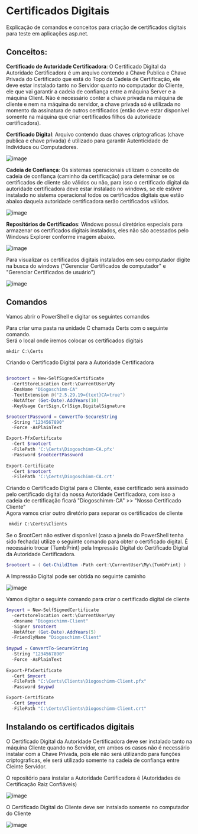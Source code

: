 # Certificados Digitais

Explicação de comandos e conceitos para criação de certificados digitais para teste em aplicações asp.net.

## Conceitos:

**Certificado de Autoridade Certificadora**:
O Certificado Digital da Autoridade Certificadora é um arquivo contendo a Chave Publica e Chave Privada do Certificado que está do Topo da Cadeia de Certificação, ele deve estar instalado tanto no Servidor quanto no computador do Cliente, ele que vai garantir a cadeia de confiança entre a máquina Server e a máquina Client.
Não é necessário conter a chave privada na máquina de cliente e nem na máquina do servidor, a chave privada só é utilizada no momento da assinatura de outros certificados (então deve estar disponível somente na máquina que criar certificados filhos da autoridade certificadora).

**Certificado Digital**:
Arquivo contendo duas chaves criptograficas (chave publica e chave privada) é utilizado para garantir Autenticidade de Individuos ou Computadores.

![image](https://user-images.githubusercontent.com/30643035/85464343-84152200-b575-11ea-9470-8a282487f3d7.png)

**Cadeia de Confiança**:
Os sistemas operacionais utilizam o conceito de cadeia de confiança (caminho da certificação) para determinar se os certificados de cliente são válidos ou não, para isso o certificado digital da autoridade certificadora deve estar instalado no windows, se ele estiver instalado no sistema operacional todos os certificados digitais que estão abaixo daquela autoridade certificadora serão certificados válidos.

![image](https://user-images.githubusercontent.com/30643035/85464708-f38b1180-b575-11ea-91a0-f31ca2f46b52.png)

**Repositórios de Certificados**:
Windows possui diretórios especiais para armazenar os certificados digitais instalados, eles não são acessados pelo Windows Explorer conforme imagem abaixo.

![image](https://user-images.githubusercontent.com/30643035/85464199-5af49180-b575-11ea-9b4e-6c8b797d319d.png)

Para visualizar os certificados digitais instalados em seu computador digite na busca do windows ("Gerenciar Certificados de computador" e "Gerenciar Certificados de usuário")

![image](https://user-images.githubusercontent.com/30643035/85465407-c2f7a780-b576-11ea-8872-a366f2978784.png)


## Comandos

Vamos abrir o PowerShell e digitar os seguintes comandos 

Para criar uma pasta na unidade C chamada Certs com o seguinte comando.  
Será o local onde iremos colocar os certificados digitais

```powershell
mkdir C:\Certs
```

Criando o Certificado Digital para a Autoridade Certificadora

```powershell

$rootcert = New-SelfSignedCertificate 
  -CertStoreLocation Cert:\CurrentUser\My 
  -DnsName "Diogoschimm-CA" 
  -TextExtension @("2.5.29.19={text}CA=true") 
  -NotAfter (Get-Date).AddYears(10) 
  -KeyUsage CertSign,CrlSign,DigitalSignature

$rootcertPassword = ConvertTo-SecureString 
  -String "1234567890" 
  -Force -AsPlainText

Export-PfxCertificate 
  -Cert $rootcert 
  -FilePath 'C:\Certs\Diogoschimm-CA.pfx' 
  -Password $rootcertPassword
  
Export-Certificate 
  -Cert $rootcert 
  -FilePath 'C:\Certs\Diogoschimm-CA.crt'

```

Criando o Certificado Digital para o Cliente, esse certificado será assinado pelo certificado digital da nossa Autoridade Certificadora, com isso a cadeia de certificação ficará "Diogoschimm-CA" >> "Nosso Certificado Cliente"  
Agora vamos criar outro diretório para separar os certificados de cliente  

```powershell
 mkdir C:\Certs\Clients
```

Se o $rootCert não estiver disponível (caso a janela do PowerShell tenha sido fechada) utilize o seguinte comando para obter o certificado digital.
É necessário trocar {TumbPrint} pela Impressão Digital do Certificado Digital da Autoridade Certificadora.

```powershell
$rootcert = ( Get-ChildItem -Path cert:\CurrentUser\My\{TumbPrint} )
```

A Impressão Digital pode ser obtida no seguinte caminho

![image](https://user-images.githubusercontent.com/30643035/85466488-09013b00-b578-11ea-9601-01e06ce1d88a.png)

Vamos digitar o seguinte comando para criar o certificado digital de cliente

```powershell
$mycert = New-SelfSignedCertificate 
  -certstorelocation cert:\CurrentUser\my 
  -dnsname "Diogoschimm-Client" 
  -Signer $rootcert 
  -NotAfter (Get-Date).AddYears(5) 
  -FriendlyName "Diogoschimm-Client"
  
$mypwd = ConvertTo-SecureString 
  -String "1234567890" 
  -Force -AsPlainText
  
Export-PfxCertificate 
  -Cert $mycert 
  -FilePath "C:\Certs\Clients\Diogoschimm-Client.pfx" 
  -Password $mypwd

Export-Certificate 
  -Cert $mycert 
  -FilePath "C:\Certs\Clients\Diogoschimm-Client.crt"
```

## Instalando os certificados digitais 

O Certificado Digital da Autoridade Certificadora deve ser instalado tanto na máquina Cliente quando no Servidor, em ambos os casos não é necessário instalar com a Chave Privada, pois ele não será utilizando para funções criptograficas, ele será utilizado somente na cadeia de confiança entre Cleinte Servidor.

O repositório para instalar a Autoridade Certificadora é (Autoridades de Certificação Raiz Confiáveis)

![image](https://user-images.githubusercontent.com/30643035/85466106-8f694d00-b577-11ea-91cd-44f0ec300783.png)


O Certificado Digital do Cliente deve ser instalado somente no computador do Cliente

![image](https://user-images.githubusercontent.com/30643035/85476183-b62e8000-b585-11ea-9674-04aa0c86d7f3.png)




